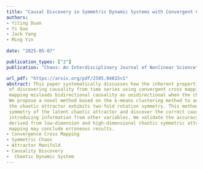 ```yaml
---
title: "Causal Discovery in Symmetric Dynamic Systems with Convergent Cross Mapping"
authors:
- Yiting Duan
- Yi Guo
- Jack Yang
- Ming Yin
  
date: "2025-05-07"

publication_types: ["2"]
publication: "Chaos: An Interdisciplinary Journal of Nonlinear Science"

url_pdf: "https://arxiv.org/pdf/2505.04815v1"
abstract: This paper systematically discusses how the inherent properties of chaotic attractors influence the results
 of discovering causality from time series using convergent cross mapping, particularly how convergent cross
 mapping misleads bidirectional causality as unidirectional when the chaotic attractor exhibits symmetry.
 We propose a novel method based on the k-means clustering method to address the challenges when
 the chaotic attractor exhibits two-fold rotation symmetry. This method is demonstrated to recover the
 symmetry of the latent chaotic attractor and discover the correct causality between time series without
 introducing information from other variables. We validate the accuracy of this method using time series
 derived from low-dimension and high-dimensional chaotic symmetric attractors for which convergent cross
 mapping may conclude erroneous results.
- Convergence Cross Mapping
- Symmetric Chaos
- Attractor Manifold
- Causality Discovery
-  Chaotic Dynamic System
---
```

